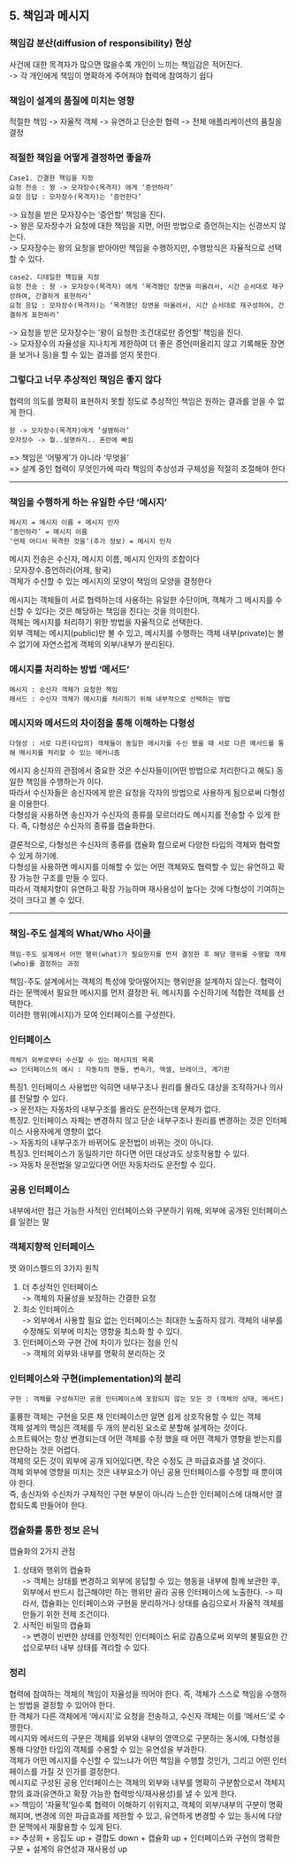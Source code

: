 ## 5. 책임과 메시지

### 책임감 분산(diffusion of responsibility) 현상
사건에 대한 목격자가 많으면 많을수록 개인이 느끼는 책임감은 적어진다.   
-> 각 개인에게 책임이 명확하게 주어져야 협력에 참여하기 쉽다

### 책임이 설계의 품질에 미치는 영향
적절한 책임 -> 자율적 객체 -> 유연하고 단순한 협력 -> 전체 애플리케이션의 품질을 결정

### 적절한 책임을 어떻게 결정하면 좋을까
```
Case1. 간결한 책임을 지정   
요청 전송 : 왕 -> 모자장수(목격자) 에게 ‘증언하라’   
요청 응답 : 모자장수(목격자)는 ‘증언한다’
```
-> 요청을 받은 모자장수는 ‘증언할’ 책임을 진다.    
-> 왕은 모자장수가 요청에 대한 책임을 지면, 어떤 방법으로 증언하는지는 신경쓰지 않는다.   
-> 모자장수는 왕의 요청을 받아야만 책임을 수행하지만, 수행방식은 자율적으로 선택할 수 있다.   
```
case2. 디테일한 책임을 지정   
요청 전송 : 왕 -> 모자장수(목격자) 에게 ‘목격했던 장면을 떠올려서, 시간 순서대로 재구성하여, 간결하게 표현하라’   
요청 응답 : 모자장수(목격자)는 ‘목격했던 장면을 떠올려서, 시간 순서대로 재구성하여, 간결하게 표현하라’   
```
-> 요청을 받은 모자장수는 ‘왕이 요청한 조건대로만 증언할’ 책임을 진다.   
-> 모자장수의 자율성을 지나치게 제한하여 더 좋은 증언(떠올리지 않고 기록해둔 장면을 보거나 등)을 할 수 있는 결과를 얻지 못한다.

### 그렇다고 너무 추상적인 책임은 좋지 않다
협력의 의도를 명확히 표현하지 못할 정도로 추상적인 책임은 원하는 결과를 얻을 수 없게 한다.   
```
왕 -> 모자장수(목격자)에게 ‘설명하라’   
모자장수 -> 뭘..설명하지.. 혼란에 빠짐   
```
=> 책임은 ‘어떻게’가 아니라 ‘무엇을’   
=> 설계 중인 협력이 무엇인가에 따라 책임의 추상성과 구체성을 적절히 조절해야 한다

- - -
### 책임을 수행하게 하는 유일한 수단 ‘메시지’
```
메시지 = 메시지 이름 + 메시지 인자   
‘증언하라’ = 메시지 이름   
‘언제 어디서 목격한 것을’(추가 정보) = 메시지 인자   
```   
메시지 전송은 수신자, 메시지 이름, 메시지 인자의 조합이다    
: 모자장수.증언하라(어제, 왕국)    
객체가 수신할 수 있는 메시지의 모양이 책임의 모양을 결정한다   
   
메시지는 객체들이 서로 협력하는데 사용하는 유일한 수단이며, 객체가 그 메시지를 수신할 수 있다는 것은 해당하는 책임을 진다는 것을 의미한다.   
객체는 메시지를 처리하기 위한 방법을 자율적으로 선택한다.   
외부 객체는 메시지(public)만 볼 수 있고, 메시지를 수행하는 객체 내부(private)는 볼 수 없기에 자연스럽게 객체의 외부/내부가 분리된다.   

### 메시지를 처리하는 방법 ‘메서드’
```
메시지 : 송신자 객체가 요청한 책임   
메서드 : 수신자 객체가 메시지를 처리하기 위해 내부적으로 선택하는 방법
```
### 메시지와 메서드의 차이점을 통해 이해하는 다형성
```
다형성 : 서로 다른(타입의) 객체들이 동일한 메시지를 수신 했을 때 서로 다른 메서드를 통해 메시지를 처리할 수 있는 메커니즘   
```
메시지 송신자의 관점에서 중요한 것은 수신자들이(어떤 방법으로 처리한다고 해도) 동일한 책임을 수행하는가 이다.   
따라서 수신자들은 송신자에게 받은 요청을 각자의 방법으로 사용하게 됨으로써 다형성을 이용한다.   
다형성을 사용하면 송신자가 수신자의 종류를 모르더라도 메시지를 전송할 수 있게 한다. 즉, 다형성은 수신자의 종류를 캡슐화한다.   
   
결론적으로, 다형성은 수신자의 종류를 캡슐화 함으로써 다양한 타입의 객체와 협력할 수 있게 하기에.  
다형성을 사용하면 메시지를 이해할 수 있는 어떤 객체와도 협력할 수 있는 유연하고 확장 가능한 구조를 만들 수 있다.   
따라서 객체지향이 유연하고 확장 가능하며 재사용성이 높다는 것에 다형성이 기여하는 것이 크다고 볼 수 있다.

- - -
### 책임-주도 설계의 What/Who 사이클
```
책임-주도 설계에서 어떤 행위(what)가 필요한지를 먼저 결정한 후 해당 행위를 수행할 객체(who)를 결정하는 과정   
```
책임-주도 설계에서는 객체의 특성에 맞아떨어지는 행위만을 설계하지 않는다. 협력이라는 문맥에서 필요한 메시지를 먼저 결정한 뒤, 메시지를 수신하기에 적합한 객체를 선택한다.   
이러한 행위(메시지)가 모여 인터페이스를 구성한다.

### 인터페이스
```
객체가 외부로부터 수신할 수 있는 메시지의 목록 
=> 인터페이스의 예시 : 자동차의 핸들, 변속기, 엑셀, 브레이크, 계기판   
```
특징1. 인터페이스 사용법만 익히면 내부구조나 원리를 몰라도 대상을 조작하거나 의사를 전달할 수 있다.   
-> 운전자는 자동차의 내부구조를 몰라도 운전하는데 문제가 없다.   
특징2. 인터페이스 자체는 변경하지 않고 단순 내부구조나 원리를 변경하는 것은 인터페이스 사용자에게 영향이 없다.   
-> 자동차의 내부구조가 바뀌어도 운전법이 바뀌는 것이 아니다.   
특징3. 인터페이스가 동일하기만 하다면 어떤 대상과도 상호작용할 수 있다.   
-> 자동차 운전법을 알고있다면 어떤 자동차라도 운전할 수 있다.

### 공용 인터페이스
내부에서만 접근 가능한 사적인 인터페이스와 구분하기 위해, 외부에 공개된 인터페이스를 일컫는 말

### 객체지향적 인터페이스
맷 와이스펠드의 3가지 원칙   

1. 더 추상적인 인터페이스   
-> 객체의 자율성을 보장하는 간결한 요청   
2. 최소 인터페이스   
-> 외부에서 사용할 필요 없는 인터페이스는 최대한 노출하지 않기. 객체의 내부를 수정해도 외부에 미치는 영향을 최소화 할 수 있다.   
3. 인터페이스와 구현 간에 차이가 있다는 점을 인식   
-> 객체의 외부와 내부를 명확히 분리하는 것

### 인터페이스와 구현(implementation)의 분리
```
구현 : 객체를 구성하지만 공용 인터페이스에 포함되지 않는 모든 것 (객체의 상태, 메서드)   
```
훌륭한 객체는 구현을 모른 채 인터페이스만 알면 쉽게 상호작용할 수 있는 객체   
객체 설계의 핵심은 객체를 두 개의 분리된 요소로 분할해 설계하는 것이다.   
소프트웨어는 항상 변경되는데 어떤 객체를 수정 했을 때 어떤 객체가 영향을 받는지를 판단하는 것은 어렵다.   
객체의 모든 것이 외부에 공개 되어있다면, 작은 수정도 큰 파급효과를 낼 것이다.   
객체 외부에 영향을 미치는 것은 내부요소가 아닌 공용 인터페이스를 수정할 때 뿐이여야 한다.   
즉, 송신자와 수신자가 구체적인 구현 부분이 아니라 느슨한 인터페이스에 대해서만 결합되도록 만들어야 한다.

### 캡슐화를 통한 정보 은닉
캡슐화의 2가지 관점   
1. 상태와 행위의 캡슐화   
-> 객체는 상태를 변경하고 외부에 응답할 수 있는 행동을 내부에 함께 보관한 후, 외부에서 반드시 접근해야만 하는 행위만 골라 공용 인터페이스에 노출한다. -> 따라서, 캡슐화는 인터페이스와 구현을 분리하거나 상태를 숨김으로서 자율적 객체를 만들기 위한 전제 조건이다.   
2. 사적인 비밀의 캡슐화   
-> 변경이 빈번한 상태를 안정적인 인터페이스 뒤로 감춤으로써 외부의 불필요한 간섭으로부터 내부 상태를 격리할 수 있다.

### 정리
협력에 참여하는 객체의 책임이 자율성을 띄어야 한다. 즉, 객체가 스스로 책임을 수행하는 방법을 결정할 수 있어야 한다.   
한 객체가 다른 객체에게 ‘메시지’로 요청을 전송하고, 수신자 객체는 이를 ‘메서드’로 수행한다.   
메시지와 메서드의 구분은 객체를 외부와 내부의 영역으로 구분하는 동시에, 다형성을 통해 다양한 타입의 객체를 수용할 수 있는 유연성을 부과한다.   
객체가 어떤 메시지를 수신할 수 있느냐가 어떤 책임을 수행할 것인가, 그리고 어떤 인터페이스를 가질 것 인가를 결정한다.   
메시지로 구성된 공용 인터페이스는 객체의 외부와 내부를 명확히 구분함으로서 객체지향의 효과(유연하고 확장 가능한 협력방식/재사용성)를 낼 수 있게 한다.   
=> 책임이 ‘자율적’일수록 협력이 이해하기 쉬워지고, 객체의 외부/내부의 구분이 명확해지며, 변경에 의한 파급효과를 제한할 수 있고, 유연하게 변경할 수 있는 동시에 다양한 문맥에서 재활용할 수 있게 된다.   
=> 추상화 + 응집도 up + 결합도 down + 캡슐화 up + 인터페이스와 구현의 명확한 구분 + 설계의 유연성과 재사용성 up

